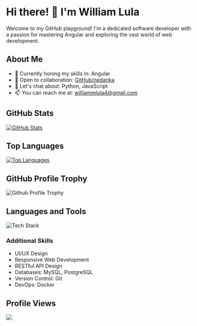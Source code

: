 # Hi there! 👋 I'm William Lula

Welcome to my GitHub playground! I'm a dedicated software developer with a passion for mastering Angular and exploring the vast world of web development.

## About Me

- 🌱 Currently honing my skills in: Angular
- 👯 Open to collaboration: [GitHub/nedanka](https://github.com/nedanka/)
- 💬 Let's chat about: Python, JavaScript
- 📫 You can reach me at: [williammlula4@gmail.com](mailto:williammlula4@gmail.com)

## GitHub Stats

[![GitHub Stats](https://github-readme-stats.vercel.app/api?username=nedanka&show_icons=true&count_private=true&theme=vue&hide_border=true&custom_title=GitHub%20Stats)](http://www.github.com/nedanka)

## Top Languages

[![Top Languages](https://github-readme-stats.vercel.app/api/top-langs/?username=nedanka&layout=compact&hide=cmake&langs_count=4&line_height=35&theme=vue&hide_border=true&custom_title=Top%20Languages)](https://github.com/nedanka/)

## GitHub Profile Trophy

![Github Profile Trophy](https://github-profile-trophy.vercel.app/?username=nedanka&column=9&theme=dracula&no-frame=true)

## Languages and Tools

![Tech Stack](https://skillicons.dev/icons?i=html,css,bootstrap,javascript,typescript,angular,nodejs,express,nestjs,mongodb,python,django,git,github,linux)

### Additional Skills

- UI/UX Design
- Responsive Web Development
- RESTful API Design
- Databases: MySQL, PostgreSQL
- Version Control: Git
- DevOps: Docker

## Profile Views

![](https://komarev.com/ghpvc/?username=nedanka)

<!-- <a href="https://www.buymeacoffee.com/abrashema9O"><img src="https://cdn.buymeacoffee.com/buttons/v2/default-yellow.png" width="200" /></a> -->
